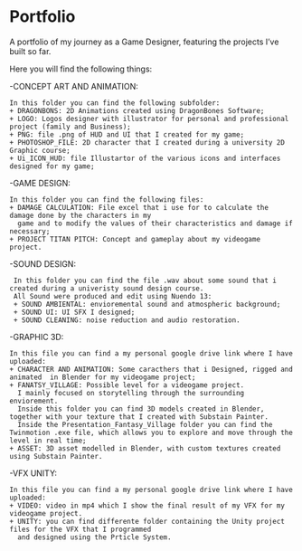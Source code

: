 # Portfolio
A portfolio of my journey as a Game Designer, featuring the projects I’ve built so far.

Here you will find the following things:

-CONCEPT ART AND ANIMATION:

    In this folder you can find the following subfolder:
    + DRAGONBONS: 2D Animations created using DragonBones Software;
    + LOGO: Logos designer with illustrator for personal and professional project (family and Business);
    + PNG: file .png of HUD and UI that I created for my game;
    + PHOTOSHOP_FILE: 2D character that I created during a university 2D Graphic course;
    + Ui_ICON_HUD: file Illustartor of the various icons and interfaces designed for my game;

-GAME DESIGN:

    In this folder you can find the following files:
    + DAMAGE CALCULATION: File excel that i use for to calculate the damage done by the characters in my          
      game and to modify the values of their characteristics and damage if necessary;
    + PROJECT TITAN PITCH: Concept and gameplay about my videogame project.
      
-SOUND DESIGN:

     In this folder you can find the file .wav about some sound that i created during a univeristy sound design course. 
     All Sound were produced and edit using Nuendo 13:
     + SOUND AMBIENTAL: envioremental sound and atmospheric background;
     + SOUND UI: UI SFX I designed;
     + SOUND CLEANING: noise reduction and audio restoration.
     
-GRAPHIC 3D:

    In this file you can find a my personal google drive link where I have uploaded:
    + CHARACTER AND ANIMATION: Some caracthers that i Designed, rigged and animated  in Blender for my videogame project;
    + FANATSY_VILLAGE: Possible level for a videogame project.
      I mainly focused on storytelling through the surrounding enviorement.
      Inside this folder you can find 3D models created in Blender, together with your texture that I created with Substain Painter.
      Inside the Presentation_Fantasy_Village folder you can find the Twinmotion .exe file, which allows you to explore and move through the level in real time;
    + ASSET: 3D asset modelled in Blender, with custom textures created using Substain Painter.
      
-VFX UNITY:

    In this file you can find a my personal google drive link where I have uploaded:
    + VIDEO: video in mp4 which I show the final result of my VFX for my videogame project.
    + UNITY: you can find differente folder containing the Unity project files for the VFX that I programmed 
      and designed using the Prticle System.
